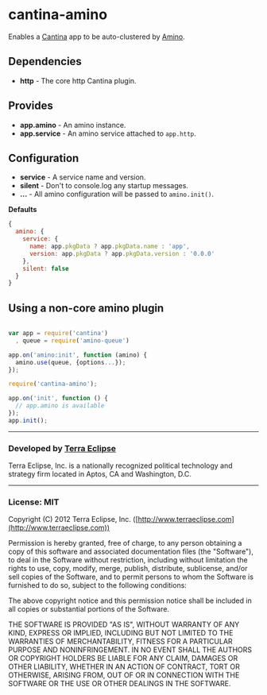 cantina-amino
=============

Enables a [Cantina](https://github.com/cantina/cantina) app to be auto-clustered
by [Amino](https://github.com/amino/amino).

Dependencies
------------
- **http** - The core http Cantina plugin.

Provides
--------
- **app.amino** - An amino instance.
- **app.service** - An amino service attached to `app.http`.

Configuration
-------------
- **service** - A service name and version.
- **silent** - Don't to console.log any startup messages.
- **...** - All amino configuration will be passed to `amino.init()`.

**Defaults**
```js
{
  amino: {
    service: {
      name: app.pkgData ? app.pkgData.name : 'app',
      version: app.pkgData ? app.pkgData.version : '0.0.0'
    },
    silent: false
  }
}
```

Using a non-core amino plugin
-----------------------------

```js

var app = require('cantina')
  , queue = require('amino-queue')

app.on('amino:init', function (amino) {
  amino.use(queue, {options...});
});

require('cantina-amino');

app.on('init', function () {
  // app.amino is available
});
app.init();
```

- - -

### Developed by [Terra Eclipse](http://www.terraeclipse.com)
Terra Eclipse, Inc. is a nationally recognized political technology and
strategy firm located in Aptos, CA and Washington, D.C.

- - -

### License: MIT
Copyright (C) 2012 Terra Eclipse, Inc. ([http://www.terraeclipse.com](http://www.terraeclipse.com))

Permission is hereby granted, free of charge, to any person obtaining a copy
of this software and associated documentation files (the "Software"), to deal
in the Software without restriction, including without limitation the rights
to use, copy, modify, merge, publish, distribute, sublicense, and/or sell
copies of the Software, and to permit persons to whom the Software is furnished
to do so, subject to the following conditions:

The above copyright notice and this permission notice shall be included in
all copies or substantial portions of the Software.

THE SOFTWARE IS PROVIDED "AS IS", WITHOUT WARRANTY OF ANY KIND, EXPRESS OR
IMPLIED, INCLUDING BUT NOT LIMITED TO THE WARRANTIES OF MERCHANTABILITY,
FITNESS FOR A PARTICULAR PURPOSE AND NONINFRINGEMENT. IN NO EVENT SHALL THE
AUTHORS OR COPYRIGHT HOLDERS BE LIABLE FOR ANY CLAIM, DAMAGES OR OTHER
LIABILITY, WHETHER IN AN ACTION OF CONTRACT, TORT OR OTHERWISE, ARISING FROM,
OUT OF OR IN CONNECTION WITH THE SOFTWARE OR THE USE OR OTHER DEALINGS IN THE
SOFTWARE.